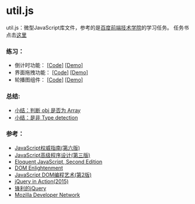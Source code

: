 util.js
==

util.js：微型JavaScript库文件，参考的是[百度前端技术学院](https://github.com/baidu-ife/ife)的学习任务。
任务书点击[这里](https://github.com/baidu-ife/ife/tree/master/2015_spring/task/task0002)

### 练习：
* 倒计时功能：    [[Code]](https://github.com/prisbre/Utilities/blob/master/js/task0002_2.js)
    [[Demo]](http://htmlpreview.github.io/?https://github.com/prisbre/Utilities/blob/master/task0002_2.html)
* 界面拖拽功能：  [[Code]](https://github.com/prisbre/Utilities/blob/master/js/task0002_5.js)
    [[Demo]](http://htmlpreview.github.io/?https://github.com/prisbre/Utilities/blob/master/task0002_5.html)
* 轮播图组件：    [[Code]](https://github.com/prisbre/Utilities/blob/master/js/task0002_3.js)
    [[Demo]](http://htmlpreview.github.io/?https://github.com/prisbre/Utilities/blob/master/task0002_3.html)

### 总结:
* [小结：判断 obj 是否为 Array](http://note.youdao.com/yws/public/redirect/share?id=0290e8d7d42361a6aac9052c3db26a24&type=false)
* [小结：是非 Type detection](http://note.youdao.com/yws/public/redirect/share?id=d099656127c0d4d7794e81be04708910&type=false)

### 参考：
* [JavaScript权威指南(第六版)](https://book.douban.com/subject/10549733/)
* [JavaScript高级程序设计(第三版)](https://book.douban.com/subject/10546125/)
* [Eloquent JavaScript, Second Edition](https://book.douban.com/subject/25942427/)
* [DOM Enlightenment](https://book.douban.com/subject/21347611/)
* [JavaScript DOM编程艺术(第2版)](https://book.douban.com/subject/6038371/)
* [jQuery in Action(2015)](https://book.douban.com/subject/26256670/)
* [锋利的jQuery](https://book.douban.com/subject/10792216/)
* [Mozilla Developer Network](https://developer.mozilla.org/en-US/)
